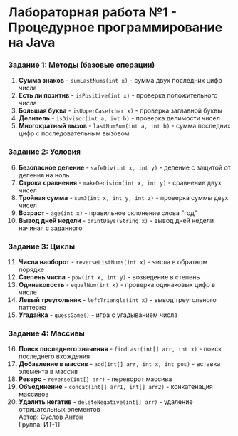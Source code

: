 # Лабораторная работа №1 - Процедурное программирование на Java
### Задание 1: Методы (базовые операции)
1. **Сумма знаков** - `sumLastNums(int x)` - сумма двух последних цифр числа
2. **Есть ли позитив** - `isPositive(int x)` - проверка положительного числа
3. **Большая буква** - `isUpperCase(char x)` - проверка заглавной буквы
4. **Делитель** - `isDivisor(int a, int b)` - проверка делимости чисел
5. **Многократный вызов** - `lastNumSum(int a, int b)` - сумма последних цифр с последовательным вызовом

### Задание 2: Условия
6. **Безопасное деление** - `safeDiv(int x, int y)` - деление с защитой от деления на ноль
7. **Строка сравнения** - `makeDecision(int x, int y)` - сравнение двух чисел
8. **Тройная сумма** - `sum3(int x, int y, int z)` - проверка суммы двух чисел
9. **Возраст** - `age(int x)` - правильное склонение слова "год"
10. **Вывод дней недели** - `printDays(String x)` - вывод дней недели начиная с заданного

### Задание 3: Циклы
11. **Числа наоборот** - `reverseListNums(int x)` - числа в обратном порядке
12. **Степень числа** - `pow(int x, int y)` - возведение в степень
13. **Одинаковость** - `equalNum(int x)` - проверка одинаковых цифр в числе
14. **Левый треугольник** - `leftTriangle(int x)` - вывод треугольного паттерна
15. **Угадайка** - `guessGame()` - игра с угадыванием числа

### Задание 4: Массивы
16. **Поиск последнего значения** - `findLast(int[] arr, int x)` - поиск последнего вхождения
17. **Добавление в массив** - `add(int[] arr, int x, int pos)` - вставка элемента в массив
18. **Реверс** - `reverse(int[] arr)` - переворот массива
19. **Объединение** - `concat(int[] arr1, int[] arr2)` - конкатенация массивов
20. **Удалить негатив** - `deleteNegative(int[] arr)` - удаление отрицательных элементов  
Автор: Суслов Антон  
Группа: ИТ-11
